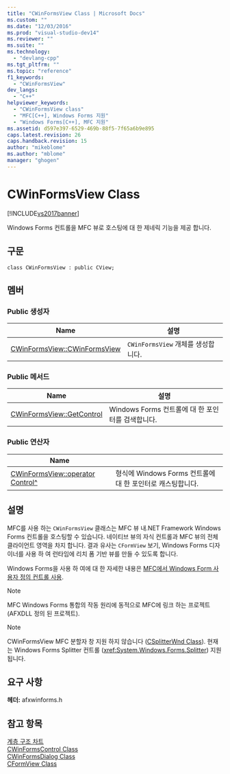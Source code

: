 ```yaml
---
title: "CWinFormsView Class | Microsoft Docs"
ms.custom: ""
ms.date: "12/03/2016"
ms.prod: "visual-studio-dev14"
ms.reviewer: ""
ms.suite: ""
ms.technology: 
  - "devlang-cpp"
ms.tgt_pltfrm: ""
ms.topic: "reference"
f1_keywords: 
  - "CWinFormsView"
dev_langs: 
  - "C++"
helpviewer_keywords: 
  - "CWinFormsView class"
  - "MFC[C++], Windows Forms 지원"
  - "Windows Forms[C++], MFC 지원"
ms.assetid: d597e397-6529-469b-88f5-7f65a6b9e895
caps.latest.revision: 26
caps.handback.revision: 15
author: "mikeblome"
ms.author: "mblome"
manager: "ghogen"
---
```

# CWinFormsView Class
[!INCLUDE[vs2017banner](../../assembler/inline/includes/vs2017banner.md)]

Windows Forms 컨트롤을 MFC 뷰로 호스팅에 대 한 제네릭 기능을 제공 합니다.  
  
## 구문  
  
```  
class CWinFormsView : public CView;  
```  
  
## 멤버  
  
### Public 생성자  
  
|Name|설명|  
|----------|--------|  
|[CWinFormsView::CWinFormsView](../Topic/CWinFormsView::CWinFormsView.md)|`CWinFormsView` 개체를 생성합니다.|  
  
### Public 메서드  
  
|Name|설명|  
|----------|--------|  
|[CWinFormsView::GetControl](../Topic/CWinFormsView::GetControl.md)|Windows Forms 컨트롤에 대 한 포인터를 검색합니다.|  
  
### Public 연산자  
  
|Name||  
|----------|-|  
|[CWinFormsView::operator Control^](../Topic/CWinFormsView::operator%20Control%5E.md)|형식에 Windows Forms 컨트롤에 대 한 포인터로 캐스팅합니다.|  
  
## 설명  
 MFC를 사용 하는 `CWinFormsView` 클래스는 MFC 뷰 내.NET Framework Windows Forms 컨트롤을 호스팅할 수 있습니다.  네이티브 뷰의 자식 컨트롤과 MFC 뷰의 전체 클라이언트 영역을 차지 합니다.  결과 유사는 `CFormView` 보기, Windows Forms 디자이너를 사용 하 여 런타임에 리치 폼 기반 뷰를 만들 수 있도록 합니다.  
  
 Windows Forms을 사용 하 여에 대 한 자세한 내용은 [MFC에서 Windows Form 사용자 정의 컨트롤 사용](../../dotnet/using-a-windows-form-user-control-in-mfc.md).  
  
> [!NOTE]
>  MFC Windows Forms 통합의 작동 원리에 동적으로 MFC에 링크 하는 프로젝트 \(AFXDLL 정의 된 프로젝트\).  
  
> [!NOTE]
>  CWinFormsView MFC 분할자 창 지원 하지 않습니다 \([CSplitterWnd Class](../../mfc/reference/csplitterwnd-class.md)\).  현재는 Windows Forms Splitter 컨트롤 \(<xref:System.Windows.Forms.Splitter>\) 지원 됩니다.  
  
## 요구 사항  
 **헤더:** afxwinforms.h  
  
## 참고 항목  
 [계층 구조 차트](../../mfc/hierarchy-chart.md)   
 [CWinFormsControl Class](../../mfc/reference/cwinformscontrol-class.md)   
 [CWinFormsDialog Class](../../mfc/reference/cwinformsdialog-class.md)   
 [CFormView Class](../../mfc/reference/cformview-class.md)